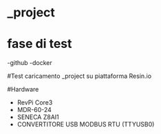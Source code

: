 # _project

# fase di test
-github
-docker

#Test caricamento _project su piattaforma Resin.io

#Hardware
- RevPi Core3
- MDR-60-24
- SENECA Z8AI1
- CONVERTITORE USB MODBUS RTU (TTYUSB0)
